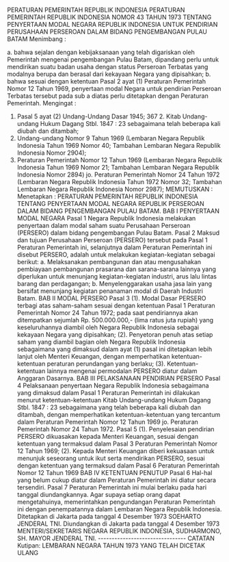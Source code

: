  PERATURAN PEMERINTAH REPUBLIK INDONESIA PERATURAN PEMERINTAH REPUBLIK INDONESIA NOMOR 43 TAHUN 1973 TENTANG PENYERTAAN MODAL NEGARA REPUBLIK INDONESIA UNTUK PENDIRIAN PERUSAHAAN PERSEROAN DALAM BIDANG PENGEMBANGAN PULAU BATAM
Menimbang :

a. bahwa sejalan dengan kebijaksanaan yang telah digariskan oleh Pemerintah mengenai pengembangan Pulau Batam, dipandang perlu untuk mendirikan suatu badan usaha dengan status Perseroan Terbatas yang modalnya berupa dan berasal dari kekayaan Negara yang dipisahkan;
b. bahwa sesuai dengan ketentuan Pasal 2 ayat (1) Peraturan Pemerintah Nomor 12 Tahun 1969, penyertaan modal Negara untuk pendirian Perseroan Terbatas tersebut pada sub a diatas perlu ditetapkan dengan Peraturan Pemerintah.
Mengingat :

1. Pasal 5 ayat (2) Undang-Undang Dasar 1945; 367 2. Kitab Undang-undang Hukum Dagang Stbl. 1847 : 23 sebagaimana telah beberapa kali diubah dan ditambah;
3. Undang-undang Nomor 9 Tahun 1969 (Lembaran Negara Republik Indonesia Tahun 1969 Nomor 40; Tambahan Lembaran Negara Republik Indonesia Nomor 2904);
4. Peraturan Pemerintah Nomor 12 Tahun 1969 (Lembaran Negara Republik Indonesia Tahun 1969 Nomor 21; Tambahan Lembaran Negara Republik Indonesia Nomor 2894) jo. Peraturan Pemerintah Nomor 24 Tahun 1972 (Lembaran Negara Republik Indonesia Tahun 1972 Nomor 32; Tambahan Lembaran Negara Republik Indonesia Nomor 2987);
MEMUTUSKAN :
 Menetapkan : PERATURAN PEMERINTAH REPUBLIK INDONESIA TENTANG PENYERTAAN MODAL NEGARA REPUBLIK PERSEROAN DALAM BIDANG PENGEMBANGAN PULAU BATAM.
BAB I PENYERTAAN MODAL NEGARA
Pasal 1
Negara Republik Indonesia melakukan penyertaan dalam modal saham suatu Perusahaan Perseroan (PERSERO) dalam bidang pengembangan Pulau Batam.
Pasal 2
Maksud dan tujuan Perusahaan Perseroan (PERSERO) tersebut pada Pasal 1 Peraturan Pemerintah ini, selanjutnya dalam Peraturan Pemerintah ini disebut PERSERO, adalah untuk melakukan kegiatan-kegiatan sebagai berikut:
a. Melaksanakan pembangunan dan atau mengusahakan pembiayaan pembangunan prasarana dan sarana-sarana lainnya yang diperlukan untuk menunjang kegiatan-kegiatan industri, arus lalu lintas barang dan perdagangan;
b. Menyelenggarakan usaha jasa lain yang bersifat menunjang kegiatan penanaman modal di Daerah Industri Batam.
BAB II MODAL PERSERO
Pasal 3
(1). Modal Dasar PERSERO terbagi atas saham-saham sesuai dengan ketentuan Pasal 1 Peraturan Pemerintah Nomor 24 Tahun 1972; pada saat pendiriannya akan ditempatkan sejumlah Rp. 500.000.000,- (lima ratus juta rupiah) yang keseluruhannya diambil oleh Negara Republik Indonesia sebagai kekayaan Negara yang dipisahkan;
(2). Penyetoran penuh atas setiap saham yang diambil bagian oleh Negara Republik Indonesia sebagaimana yang dimaksud dalam ayat (1) pasal ini ditetapkan lebih lanjut oleh Menteri Keuangan, dengan memperhatikan ketentuan-ketentuan peraturan perundangan yang berlaku;
(3). Ketentuan-ketentuan lainnya mengenai permodalan PERSERO diatur dalam Anggaran Dasarnya.
BAB III PELAKSANAAN PENDIRIAN PERSERO
Pasal 4
Pelaksanaan penyertaan Negara Republik Indonesia sebagaimana yang dimaksud dalam Pasal 1 Peraturan Pemerintah ini dilakukan menurut ketentuan-ketentuan Kitab Undang-undang Hukum Dagang Stbl. 1847 : 23 sebagaimana yang telah beberapa kali diubah dan ditambah, dengan memperhatikan ketentuan-ketentuan yang tercantum dalam Peraturan Pemerintah Nomor 12 Tahun 1969 jo. Peraturan Pemerintah Nomor 24 Tahun 1972.
Pasal 5
(1). Penyelesaian pendirian PERSERO dikuasakan kepada Menteri Keuangan, sesuai dengan ketentuan yang termaksud dalam Pasal 3 Peraturan Pemerintah Nomor 12 Tahun 1969;
(2). Kepada Menteri Keuangan diberi kekuasaan untuk menunjuk seseorang untuk ikut serta mendirikan PERSERO, sesuai dengan ketentuan yang termaksud dalam Pasal 6 Peraturan Pemerintah Nomor 12 Tahun 1969
BAB IV KETENTUAN PENUTUP
Pasal 6
Hal-hal yang belum cukup diatur dalam Peraturan Pemerintah ini diatur secara tersendiri.
Pasal 7
Peraturan Pemerintah ini mulai berlaku pada hari tanggal diundangkannya. Agar supaya setiap orang dapat mengetahuinya, memerintahkan pengundangan Peraturan Pemerintah ini dengan penempatannya dalam Lembaran Negara Republik Indonesia. Ditetapkan di Jakarta pada tanggal 4 Desember 1973 SOEHARTO JENDERAL TNI. Diundangkan di Jakarta pada tanggal 4 Desember 1973 MENTERI/SEKRETARIS NEGARA REPUBLIK INDONESIA, SUDHARMONO, SH. MAYOR JENDERAL TNI. -------------------------------- CATATAN Kutipan: LEMBARAN NEGARA TAHUN 1973 YANG TELAH DICETAK ULANG